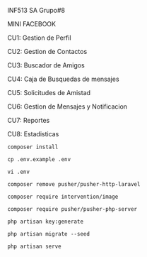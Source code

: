 INF513      SA      Grupo#8

MINI FACEBOOK

CU1: Gestion de Perfil

CU2: Gestion de Contactos

CU3: Buscador de Amigos

CU4: Caja de Busquedas de mensajes

CU5: Solicitudes de Amistad

CU6: Gestion de Mensajes y Notificacion

CU7: Reportes

CU8: Estadisticas


```composer install```

```cp .env.example .env ```

```vi .env ```

```composer remove pusher/pusher-http-laravel```

```composer require intervention/image```

```composer require pusher/pusher-php-server```

```php artisan key:generate```

```php artisan migrate --seed ```

```php artisan serve ```
